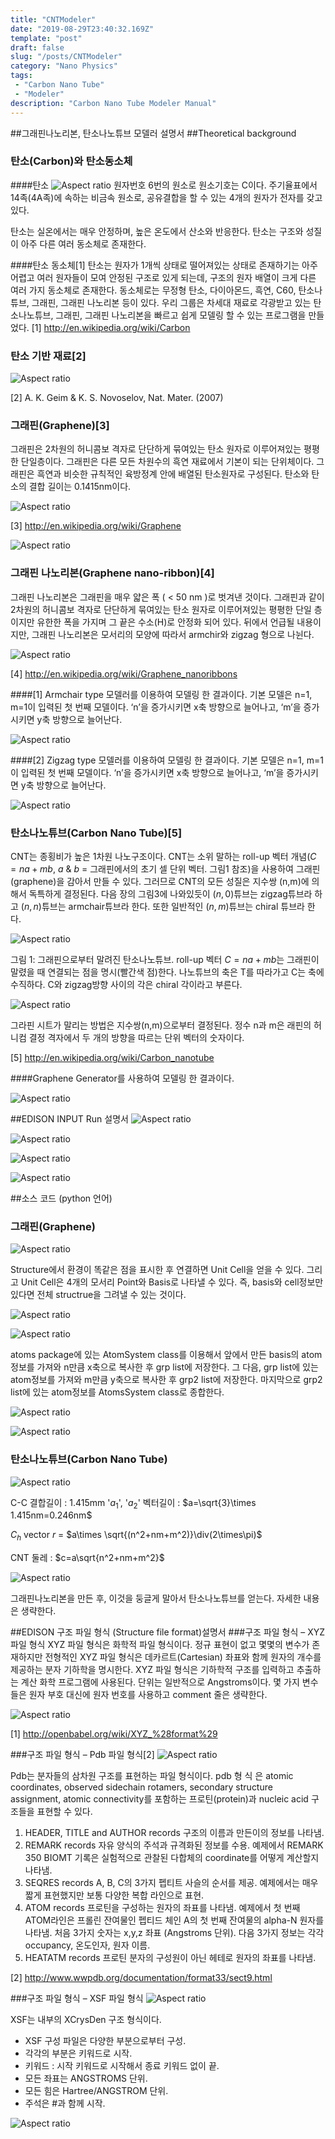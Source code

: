 ```yaml
---
title: "CNTModeler"
date: "2019-08-29T23:40:32.169Z"
template: "post"
draft: false
slug: "/posts/CNTModeler"
category: "Nano Physics"
tags: 
 - "Carbon Nano Tube"
 - "Modeler"
description: "Carbon Nano Tube Modeler Manual"
---
```

##그래핀나노리본, 탄소나노튜브 모델러 설명서
##Theoretical background
### 탄소(Carbon)와 탄소동소체
####탄소
![Aspect ratio](/media/POST/000069/0.jpg)
원자번호 6번의 원소로 원소기호는 C이다. 주기율표에서 14족(4A족)에 속하는 비금속 원소로, 공유결합을 할 수 있는 4개의 원자가 전자를 갖고 있다.

탄소는 실온에서는 매우 안정하며, 높은 온도에서 산소와 반응한다. 탄소는 구조와 성질이 아주 다른 여러 동소체로 존재한다.

####탄소 동소체[1]
탄소는 원자가 1개씩 상태로 떨어져있는 상태로 존재하기는 아주 어렵고 여러 원자들이 모여 안정된 구조로 있게 되는데, 구조의 원자 배열이 크게 다른 여러 가지 동소체로 존재한다. 동소체로는 무정형 탄소, 다이아몬드, 흑연, C60, 탄소나튜브, 그래핀, 그래핀 나노리본 등이 있다. 우리 그룹은 차세대 재료로 각광받고 있는 탄소나노튜브, 그래핀, 그래핀 나노리본을 빠르고 쉽게 모델링 할 수 있는 프로그램을 만들었다.
[1] http://en.wikipedia.org/wiki/Carbon 

### 탄소 기반 재료[2]
![Aspect ratio](/media/POST/000069/1.jpg)

[2] A. K. Geim & K. S. Novoselov, Nat. Mater. (2007)

### 그래핀(Graphene)[3]
그래핀은 2차원의 허니콤보 격자로 단단하게 묶여있는 탄소 원자로 이루어져있는 평평한 단일층이다. 그래핀은 다른 모든 차원수의 흑연 재료에서 기본이 되는 단위체이다. 그래핀은 흑연과 비슷한 규칙적인 육방정계 안에 배열된 탄소원자로 구성된다. 탄소와 탄소의 결합 길이는 0.1415nm이다.

![Aspect ratio](/media/POST/000069/2.jpg)

[3] http://en.wikipedia.org/wiki/Graphene

![Aspect ratio](/media/POST/000069/3.jpg)

### 그래핀 나노리본(Graphene nano-ribbon)[4]
그래핀 나노리본은 그래핀을 매우 얇은 폭 ( < 50 nm )로 벗겨낸 것이다. 그래핀과 같이 2차원의 허니콤보 격자로 단단하게 묶여있는 탄소 원자로 이루어져있는 평평한 단일 층이지만 유한한 폭을 가지며 그 끝은 수소(H)로 안정화 되어 있다. 뒤에서 언급될 내용이지만, 그래핀 나노리본은 모서리의 모양에 따라서 armchir와 zigzag 형으로 나뉜다.

![Aspect ratio](/media/POST/000069/4.jpg)

 [4] http://en.wikipedia.org/wiki/Graphene_nanoribbons

####[1] Armchair type
모델러를 이용하여 모델링 한 결과이다. 기본 모델은 n=1, m=1이 입력된 첫 번째 모델이다. ‘n’을 증가시키면 x축 방향으로 늘어나고, ‘m’을 증가시키면 y축 방향으로 늘어난다.

![Aspect ratio](/media/POST/000069/5.jpg)

####[2] Zigzag type
모델러를 이용하여 모델링 한 결과이다. 기본 모델은 n=1, m=1이 입력된 첫 번째 모델이다. ‘n’을 증가시키면 x축 방향으로 늘어나고, ‘m’을 증가시키면 y축 방향으로 늘어난다.

![Aspect ratio](/media/POST/000069/6.jpg)

### 탄소나노튜브(Carbon Nano Tube)[5]
CNT는 종횡비가 높은 1차원 나노구조이다. CNT는 소위 말하는 roll-up 벡터 개념($C=na+mb$, $a$ & $b$ = 그래핀에서의 초기 셀 단위 벡터. 그림1 참조)을 사용하여 그래핀(graphene)을 감아서 만들 수 있다. 그러므로 CNT의 모든 성질은 지수쌍 (n,m)에 의해서 독특하게 결정된다. 다음 장의 그림3에 나와있듯이 $(n, 0)$튜브는 zigzag튜브라 하고 $(n, n)$튜브는 armchair튜브라 한다. 또한 일반적인 $(n,m)$튜브는 chiral 튜브라 한다.

![Aspect ratio](/media/POST/000069/7.jpg)

그림 1: 그래핀으로부터 말려진 탄소나노튜브. roll-up 벡터 $C=na+mb$는 그래핀이 말렸을 때 연결되는 점을 명시(빨간색 점)한다. 나노튜브의 축은 T를 따라가고 C는 축에 수직하다. C와 zigzag방향 사이의 각은 chiral 각이라고 부른다.

![Aspect ratio](/media/POST/000069/8.jpg)

그라핀 시트가 말리는 방법은 지수쌍(n,m)으로부터 결정된다. 정수 n과 m은 래핀의 허니컴 결정 격자에서 두 개의 방향을 따르는 단위 벡터의 숫자이다.

[5] http://en.wikipedia.org/wiki/Carbon_nanotube

####Graphene Generator를 사용하여 모델링 한 결과이다.

![Aspect ratio](/media/POST/000069/9.jpg)

##EDISON INPUT Run 설명서
![Aspect ratio](/media/POST/000069/10.jpg)

![Aspect ratio](/media/POST/000069/11.jpg)

![Aspect ratio](/media/POST/000069/12.jpg)

![Aspect ratio](/media/POST/000069/13.jpg)

##소스 코드 (python 언어)
### 그래핀(Graphene)
![Aspect ratio](/media/POST/000069/14.jpg)

Structure에서 환경이 똑같은 점을 표시한 후 연결하면 Unit Cell을 얻을 수 있다. 그리고 Unit Cell은 4개의 모서리 Point와 Basis로 나타낼 수 있다. 즉, basis와 cell정보만 있다면 전체 structrue을 그려낼 수 있는 것이다.

![Aspect ratio](/media/POST/000069/15.jpg)

![Aspect ratio](/media/POST/000069/16.jpg)

atoms package에 있는 AtomSystem class를 이용해서 앞에서 만든 basis의 atom정보를 가져와 n만큼 x축으로 복사한 후 grp list에 저장한다. 그 다음, grp list에 있는 atom정보를 가져와 m만큼 y축으로 복사한 후 grp2 list에 저장한다. 마지막으로 grp2 list에 있는 atom정보를 AtomsSystem class로 종합한다.

![Aspect ratio](/media/POST/000069/17.jpg)

![Aspect ratio](/media/POST/000069/18.jpg)

### 탄소나노튜브(Carbon Nano Tube)
![Aspect ratio](/media/POST/000069/19.jpg)

C-C 결합길이 : 1.415mm
'$a_1$', '$a_2$' 벡터길이 : $a=\sqrt{3}\times 1.415nm=0.246nm$

$C_h$ vector $r$ = $a\times \sqrt{(n^2+nm+m^2)}\div(2\times\pi)$

CNT 둘레 : $c=a\sqrt{n^2+nm+m^2}$

![Aspect ratio](/media/POST/000069/20.jpg)

그래핀나노리본을 만든 후, 이것을 둥글게 말아서 탄소나노튜브를 얻는다. 자세한 내용은 생략한다.

##EDISON 구조 파일 형식 (Structure file format)설명서
###구조 파일 형식 – XYZ 파일 형식
XYZ 파일 형식은 화학적 파일 형식이다. 정규 표현이 없고 몇몇의 변수가 존재하지만 전형적인 XYZ 파일 형식은 데카르트(Cartesian) 좌표와 함께 원자의 개수를 제공하는 분자 기하학을 명시한다. XYZ 파일 형식은 기하학적 구조를 입력하고 추출하는 계산 화학 프로그램에 사용된다. 단위는 일반적으로 Angstroms이다. 몇 가지 변수들은 원자 부호 대신에 원자 번호를 사용하고 comment 줄은 생략한다.

![Aspect ratio](/media/POST/000069/21.jpg)

[1] http://openbabel.org/wiki/XYZ_%28format%29

###구조 파일 형식 – Pdb 파일 형식[2]
![Aspect ratio](/media/POST/000069/22.jpg)

Pdb는 분자들의 삼차원 구조를 표현하는 파일 형식이다. pdb 형 식 은 atomic coordinates, observed sidechain rotamers, secondary structure assignment, atomic connectivity를 포함하는 프로틴(protein)과 nucleic acid 구조들을 표현할 수 있다.

1. HEADER, TITLE and AUTHOR records
구조의 이름과 만든이의 정보를 나타냄.
2. REMARK records
자유 양식의 주석과 규격화된 정보를 수용. 예제에서 REMARK 350 BIOMT 기록은 실험적으로 관찰된 다합체의 coordinate를 어떻게 계산할지 나타냄.
3. SEQRES records
A, B, C의 3가지 펩티트 사슬의 순서를 제공. 예제에서는 매우 짧게 표현했지만 보통 다양한 복합 라인으로 표현.
4. ATOM records
프로틴을 구성하는 원자의 좌표를 나타냄. 예제에서 첫 번째 ATOM라인은 프롤린 잔여물인 펩티드 체인 A의 첫 번째 잔여물의 alpha-N 원자를 나타냄. 처음 3가지 숫자는 x,y,z 좌표 (Angstroms 단위). 다음 3가지 정보는 각각 occupancy, 온도인자, 원자 이름.
5. HEATATM records
프로틴 분자의 구성원이 아닌 헤테로 원자의 좌표를 나타냄.

[2] http://www.wwpdb.org/documentation/format33/sect9.html

###구조 파일 형식 – XSF 파일 형식
![Aspect ratio](/media/POST/000069/23.jpg)

XSF는 내부의 XCrysDen 구조 형식이다. 
- XSF 구성 파일은 다양한 부분으로부터 구성. 
- 각각의 부분은 키워드로 시작.
- 키워드 : 시작 키워드로 시작해서 종료 키워드 없이 끝. 
- 모든 좌표는 ANGSTROMS 단위.
- 모든 힘은 Hartree/ANGSTROM 단위. 
- 주석은 #과 함께 시작.

![Aspect ratio](/media/POST/000069/24.jpg)
